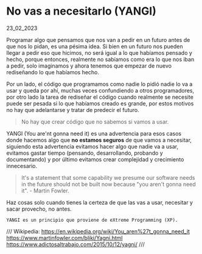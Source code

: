 # No vas a necesitarlo (YANGI)
23_02_2023

Programar algo que pensamos que nos van a pedir en un futuro antes de que nos lo pidan, es una pésima idea. Si bien en un futuro nos pueden llegar a pedir eso que hicimos, no será igual a lo que habíamos pensado y hecho, porque entonces, realmente no sabíamos como era lo que nos iban a pedir, solo imaginamos y ahora tenemos que empezar de nuevo rediseñando lo que habíamos hecho. 

Por un lado, el código que programamos como nadie lo pidió nadie lo va a usar y queda por ahí, muchas veces confundiendo a otros programadores, por otro lado la tarea de rediseñar el código cuando realmente se necesite puede ser pesada si lo que habíamos creado es grande, por estos motivos no hay que adelantarse y tratar de predecir el futuro.

> No hay que crear código que no sabemos si vamos a usar.

YANGI (You are'nt gonna need it) es una advertencia para esos casos donde hacemos algo que **no estamos seguros** de que vamos a necesitar, siguiendo esta advertencia evitamos hacer algo que nadie va a usar, evitamos gastar tiempo (pensando, desarrollando, probando y documentando) y por último evitamos crear complejidad y crecimiento innecesario.

> It's a statement that some capability we presume our software needs in the future should not be built now because "you aren't gonna need it". - Martin Fowler.

Haz cosas solo cuando tienes la certeza de que las vas a usar, necesitar y sacar provecho, no antes.

	YANGI es un principio que proviene de eXtreme Programming (XP).
 

///
Wikipedia: https://en.wikipedia.org/wiki/You_aren%27t_gonna_need_it
https://www.martinfowler.com/bliki/Yagni.html 
https://www.adictosaltrabajo.com/2015/10/12/yagni/
///